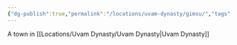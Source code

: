 ```yaml
---
{"dg-publish":true,"permalink":"/locations/uvam-dynasty/gimsu/","tags":["Undiscovered"],"updated":"2025-06-10T19:11:11.289+01:00"}
---
```


A town in [[Locations/Uvam Dynasty/Uvam Dynasty\|Uvam Dynasty]]